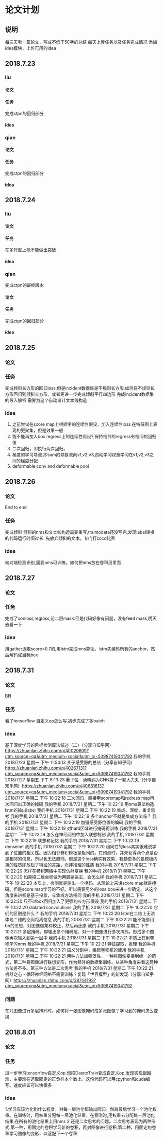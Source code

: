 # 论文计划
## 说明
每三天看一篇论文，写成不低于50字的总结
每天上传任务以及任务完成情况
添加idea模块，上传可用的idea
## 2018.7.23

### liu
#### 论文

#### 任务

完成ctpn的回归部分
#### idea


### qian

#### 论文

#### 任务
完成ctpn的回归部分

#### idea

## 2018.7.24

### liu
#### 论文

#### 任务

在多尺度上能不能做出突破
#### idea


### qian
完成ctpn的最终版本
#### 论文


#### 任务
完成ctpn的回归部分
#### idea
## 2018.7.25
### 论文
### 任务
完成倾斜长方形的回归loss,但是incident数据集是不规则长方形.如何将不规则长方形回归到倾斜长方形。或者更进一步完成倾斜平行四边形
完成incident数据集的导入解析
需要为这个自动设计文本线构造
### idea
1. 之前尝试在score map上根据字的连续性假设，加入连续性loss.在特征图上表现的更聚集，但是效果一般
2. 能不能再加入box regress上的连续性假设?,保持相邻的regress有相同的回归值
3. 二次回归，即执行两次回归。
4. 梯度的学习导流.即sum的导数流向v1,v2,v3,自动学习权重学习在v1,v2,v3之间的梯度分配
5. deformable conv and deformable pool

## 2018.7.26
### 论文
End to end
### 任务
完成倾斜
倾斜的nms和文本线构造需要重写,traintodata还没写完,发现label转换的代码运行时间过长.
先放弃倾斜的文本，专门打coco比赛
### idea
端对端检测识别,需要nms可训练，如何把nms放在卷积层里面

## 2018.7.27
### 论文
### 任务
完成了conloss,regloss,前二层mask.但是代码好像有问题，没有feed mask,明天去看一下
### idea
用gather选取score>0.7的,用lstm完成nms算法。lstm先编码所有的anchor，然后解码成目标box
## 2018.7.31
### 论文
BN
### 任务
看了tensorflow 自定义op怎么写,初步完成了多batch
### idea
基于深度学习的目标检测算法综述（二）（分享自知乎网）https://zhuanlan.zhihu.com/p/40020809?utm_source=qq&utm_medium=social&utm_oi=50987419041792
我的手机 2018/7/23 星期一 下午 11:54:13
关于感受野的总结（分享自知乎网）https://zhuanlan.zhihu.com/p/40267131?utm_source=qq&utm_medium=social&utm_oi=50987419041792
我的手机 2018/7/27 星期五 下午 6:13:23
量子位 - 汤晓鸥为CNN搓了一颗大力丸（分享自知乎网）https://zhuanlan.zhihu.com/p/40681613?utm_source=qq&utm_medium=social&utm_oi=50987419041792
我的手机 2018/7/31 星期二 下午 10:22:18
二次回归，直接用scoremap和redress map再次回归出正确的掩码
我的手机 2018/7/31 星期二 下午 10:22:19
用nms算法构造lstm的输出label
我的手机 2018/7/31 星期二 下午 10:22:19
集成，深度，重复思考
我的手机 2018/7/31 星期二 下午 10:22:19
多个anchor不就是集成方法吗？
我的手机 2018/7/31 星期二 下午 10:22:19
加强感受野位置的编码
我的手机 2018/7/31 星期二 下午 10:22:19
对hard区域进行掩码再训练
我的手机 2018/7/31 星期二 下午 10:22:19
怎么在神经网络中加入联想机制
我的手机 2018/7/31 星期二 下午 10:22:19
联想和记忆
我的手机 2018/7/31 星期二 下午 10:22:19
densenet
我的手机 2018/7/31 星期二 下午 10:22:20
趋同性的loss其实很难说学到了位置的相关性。因为相邻卷积模板是相同的。在预测时，并未获得两个点是否是相邻的信息，所以也无法趋同。但是这个loss确实有效果，我猜更多的是模板内秉的性质即放松了特征的差距，而非推理的性质
我的手机 2018/7/31 星期二 下午 10:22:20
怎样在卷积网络中实现仿射变换
我的手机 2018/7/31 星期二 下午 10:22:20
如果把二维坐标做为两层输进去，会怎么样
我的手机 2018/7/31 星期二 下午 10:22:20
本质上，检测就是输出一个掩码。从理论上来讲score map就是掩码。但是score map学习的不好。所以需要另外的loss box来进一步确定。从这个角度来讲都是基于投票，与集成方法相同
我的手机 2018/7/31 星期二 下午 10:22:20
只不过box回归加入了更强的长方形假设
我的手机 2018/7/31 星期二 下午 10:22:20
dialated convolutions
我的手机 2018/7/31 星期二 下午 10:22:20
它们的区别是什么？
我的手机 2018/7/31 星期二 下午 10:22:20
lstm在二维上无法体现二维的空间距离信息
我的手机 2018/7/31 星期二 下午 10:22:21
能不能借用bn的思想，对图像做某种校正，然后再还原
我的手机 2018/7/31 星期二 下午 10:22:21
多层掩码。即输出多个掩码层，对一个图像进行多次掩码，形成多个图像再次输入到第一层中
我的手机 2018/7/31 星期二 下午 10:22:21
本质上在用卷积学习nms
我的手机 2018/7/31 星期二 下午 10:22:21
特征提取，推理
我的手机 2018/7/31 星期二 下午 10:22:21
语义分割中，稀疏卷积核的使用
我的手机 2018/7/31 星期二 下午 10:22:21
两种方法加强泛性。一种将图像变换到统一的范式，第二种将图像进行联想变形，作为额外的数据集训练。从某种角度来看这两种方法差不多。第三种方法是二次思考
我的手机 2018/7/31 星期二 下午 10:22:21
机器之心 - 循环神经网络不需要训练？复现「世界模型」的新发现（分享自知乎网）https://zhuanlan.zhihu.com/p/38744193?utm_source=qq&utm_medium=social&utm_oi=50987419041792

### 问题
在对图像进行多层掩码时，如何将一张图像掩码成多张图像？学习到的掩码怎么变换
## 2018.8.01
### 论文
### 任务
进一步学习tensorflow自定义op.想把DatatoTrain变成自定义op,发现实现很困难，主要难在选取固定的正负样本个数上。这份代码可以用cpython和cuda编写。速度应该可以快很多
### idea
1.学习应该池化到什么程度。对每一层池化都输出回归。然后最后学习一个池化权重。在训练时，用权重分配每一层池化结果。在预测时,用权重去分配每一层池化结果,在所有的池化结果上用nms
2.还是二次思考的问题。二次思考表现为两种形式.第一种，用固定的卷积学习新的卷积，再对图像进行卷积.第二种，用固定的卷积学习图像的变形，以适配下一个卷积
